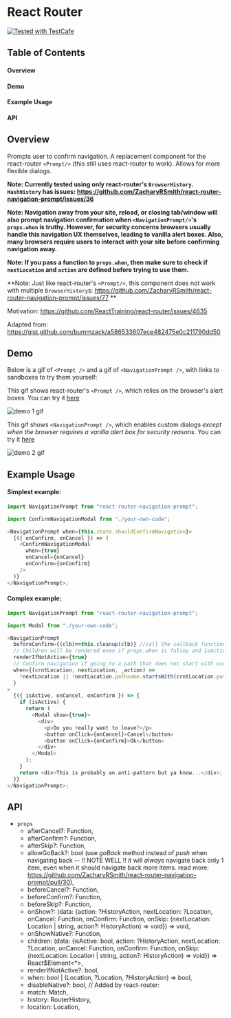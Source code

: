 # React Router <NavigationPrompt/>

<a href="https://github.com/DevExpress/testcafe">
    <img alt="Tested with TestCafe" src="https://img.shields.io/badge/tested%20with-TestCafe-2fa4cf.svg">
</a>

## Table of Contents

#### Overview

#### Demo

#### Example Usage

#### API

## Overview

Prompts user to confirm navigation. A replacement component for the react-router `<Prompt/>` (this still uses react-router to work). Allows for more flexible dialogs.

**Note: Currently tested using only react-router's `BrowserHistory`. `HashHistory` has issues: https://github.com/ZacharyRSmith/react-router-navigation-prompt/issues/36**

**Note: Navigation away from your site, reload, or closing tab/window will also prompt navigation confirmation when `<NavigationPrompt/>`'s `props.when` is truthy. However, for security concerns browsers usually handle this navigation UX themselves, leading to vanilla alert boxes. Also, many browsers require users to interact with your site before confirming navigation away.**

**Note: If you pass a function to `props.when`, then make sure to check if `nextLocation` and `action` are defined before trying to use them.**

**Note: Just like react-router's `<Prompt/>`, this component does not work with multiple `BrowserHistory`s: https://github.com/ZacharyRSmith/react-router-navigation-prompt/issues/77 **

Motivation: https://github.com/ReactTraining/react-router/issues/4635

Adapted from: https://gist.github.com/bummzack/a586533607ece482475e0c211790dd50

## Demo

Below is a gif of `<Prompt />` and a gif of `<NavigationPrompt />`, with links to sandboxes to try them yourself:

This gif shows react-router's `<Prompt />`, which relies on the browser's alert boxes. You can try it [here](https://codesandbox.io/s/sleepy-dubinsky-3yc4k?file=/src/index.js)

![demo 1 gif](https://media.giphy.com/media/2t9sbep1TtRTHF2YJD/giphy.gif)

This gif shows `<NavigationPrompt />`, which enables custom dialogs _except when the browser requires a vanilla alert box for security reasons_. You can try it [here](https://9q3wn56zrp.codesandbox.io)

![demo 2 gif](https://media.giphy.com/media/oVkikQIhaZIzcEBK70/giphy.gif)

## Example Usage

#### Simplest example:

```javascript
import NavigationPrompt from "react-router-navigation-prompt";

import ConfirmNavigationModal from "./your-own-code";

<NavigationPrompt when={this.state.shouldConfirmNavigation}>
  {({ onConfirm, onCancel }) => (
    <ConfirmNavigationModal
      when={true}
      onCancel={onCancel}
      onConfirm={onConfirm}
    />
  )}
</NavigationPrompt>;
```

#### Complex example:

```javascript
import NavigationPrompt from "react-router-navigation-prompt";

import Modal from "./your-own-code";

<NavigationPrompt
  beforeConfirm={(clb)=>this.cleanup(clb)} //call the callback function when finished cleaning up
  // Children will be rendered even if props.when is falsey and isActive is false:
  renderIfNotActive={true}
  // Confirm navigation if going to a path that does not start with current path:
  when={(crntLocation, nextLocation, _action) =>
    !nextLocation || !nextLocation.pathname.startsWith(crntLocation.pathname)
  }
>
  {({ isActive, onCancel, onConfirm }) => {
    if (isActive) {
      return (
        <Modal show={true}>
          <div>
            <p>Do you really want to leave?</p>
            <button onClick={onCancel}>Cancel</button>
            <button onClick={onConfirm}>Ok</button>
          </div>
        </Modal>
      );
    }
    return <div>This is probably an anti-pattern but ya know...</div>;
  }}
</NavigationPrompt>;
```

## API

- `props`
  - afterCancel?: Function,
  - afterConfirm?: Function,
  - afterSkip?: Function,
  - allowGoBack?: bool (use _goBack_ method instead of _push_ when navigating back -- !! NOTE WELL !! it will _always_ navigate back only 1 item, even when it should navigate back more items.  read more: https://github.com/ZacharyRSmith/react-router-navigation-prompt/pull/30),
  - beforeCancel?: Function,
  - beforeConfirm?: Function,
  - beforeSkip?: Function,
  - onShow?: (data: {action: ?HistoryAction, nextLocation: ?Location, onCancel: Function, onConfirm: Function, onSkip: (nextLocation: Location | string, action?: HistoryAction) => void}) => void,
  - onShowNative?: Function,
  - children: (data: {isActive: bool, action: ?HistoryAction, nextLocation: ?Location, onCancel: Function, onConfirm: Function, onSkip: (nextLocation: Location | string, action?: HistoryAction) => void}) => React$Element<\*>,
  - renderIfNotActive?: bool,
  - when: bool | (Location, ?Location, ?HistoryAction) => bool,
  - disableNative?: bool,
    // Added by react-router:
  - match: Match,
  - history: RouterHistory,
  - location: Location,
